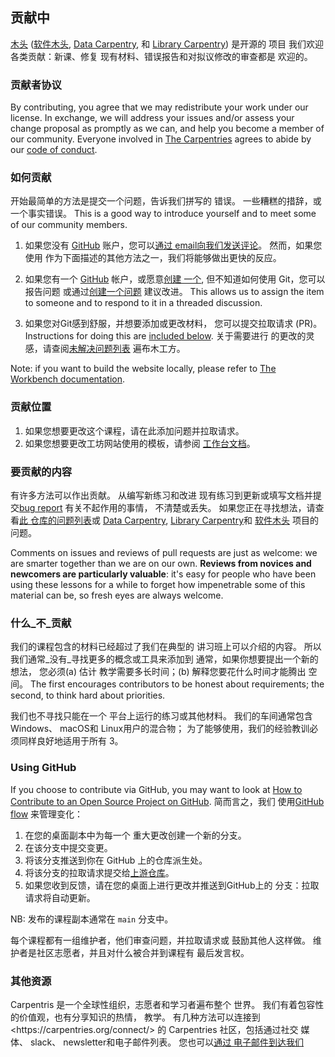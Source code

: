 ## 贡献中

[木头][cp-site] ([软件木头][swc-site], [Data
Carpentry][dc-site], 和 [Library Carpentry][lc-site]) 是开源的
项目 我们欢迎各类贡献：新课、修复
现有材料、错误报告和对拟议修改的审查都是
欢迎的。

### 贡献者协议

By contributing, you agree that we may redistribute your work under our
license. In exchange, we will address your issues and/or assess
your change proposal as promptly as we can, and help you become a member of our
community. Everyone involved in [The Carpentries][cp-site] agrees to abide by
our [code of conduct](CODE_OF_CONDUCT.md).

### 如何贡献

开始最简单的方法是提交一个问题，告诉我们拼写的
错误。 一些糟糕的措辞，或一个事实错误。 This is a good way to
introduce yourself and to meet some of our community members.

1. 如果您没有 [GitHub][github] 账户，您可以[通过
   email向我们发送评论][contact]。 然而，如果您使用
   作为下面描述的其他方法之一，我们将能够做出更快的反应。

2. 如果您有一个 [GitHub][github] 帐户，或愿意[创建
   一个][github-join], 但不知道如何使用 Git，您可以报告问题
   或通过[创建一个问题][repo-issues] 建议改进。 This allows us
   to assign the item to someone and to respond to it in a threaded discussion.

3. 如果您对Git感到舒服，并想要添加或更改材料，
   您可以提交拉取请求 (PR)。 Instructions for doing this are
   [included below](#using-github). 关于需要进行
   的更改的灵感，请查阅[未解决问题列表][issues] 遍布木工方。

Note: if you want to build the website locally, please refer to [The Workbench
documentation][template-doc].

### 贡献位置

1. 如果您想要更改这个课程，请在此添加问题并拉取请求。
2. 如果您想要更改工坊网站使用的模板，请参阅
   [工作台文档][template-doc]。

### 要贡献的内容

有许多方法可以作出贡献。 从编写新练习和改进
现有练习到更新或填写文档并提交[bug
report][issues] 有关不起作用的事情， 不清楚或丢失。
如果您正在寻找想法，请查看[此
仓库的问题列表][repo-issues]或 [Data Carpentry][dc-issues],
[Library Carpentry][lc-issues]和 [软件木头][swc-issues] 项目的问题。

Comments on issues and reviews of pull requests are just as welcome: we are
smarter together than we are on our own. **Reviews from novices and newcomers
are particularly valuable**: it's easy for people who have been using these
lessons for a while to forget how impenetrable some of this material can be, so
fresh eyes are always welcome.

### 什么_不_贡献

我们的课程包含的材料已经超过了我们在典型的
讲习班上可以介绍的内容。 所以我们通常_没有_寻找更多的概念或工具来添加到
通常，如果你想要提出一个新的想法， 您必须(a) 估计
教学需要多长时间；(b) 解释您要花什么时间才能腾出
空间。 The first encourages contributors to be honest about requirements; the
second, to think hard about priorities.

我们也不寻找只能在一个
平台上运行的练习或其他材料。 我们的车间通常包含Windows、 macOS和
Linux用户的混合物； 为了能够使用，我们的经验教训必须同样良好地适用于所有
3。

### Using GitHub

If you choose to contribute via GitHub, you may want to look at [How to
Contribute to an Open Source Project on GitHub][how-contribute]. 简而言之，我们
使用[GitHub flow][github-flow] 来管理变化：

1. 在您的桌面副本中为每一个
   重大更改创建一个新的分支。
2. 在该分支中提交变更。
3. 将该分支推送到你在 GitHub 上的仓库派生处。
4. 将该分支的拉取请求提交给[上游仓库][repo]。
5. 如果您收到反馈，请在您的桌面上进行更改并推送到GitHub上的
   分支：拉取请求将自动更新。

NB: 发布的课程副本通常在 `main` 分支中。

每个课程都有一组维护者，他们审查问题，并拉取请求或
鼓励其他人这样做。 维护者是社区志愿者，并且对什么被合并到课程有
最后发言权。

### 其他资源

Carpentris 是一个全球性组织，志愿者和学习者遍布整个
世界。 我们有着包容性的价值观，也有分享知识的热情，
教学。 有几种方法可以连接到 \<https\://carpentries.org/connect/> 的 Carpentries
社区，包括通过社交
媒体、 slack、 newsletter和电子邮件列表。 您也可以[通过
电子邮件到达我们][contact]

[repo]: https://example.com/FIXME
[repo-issues]: https://example.com/FIXME/issues
[contact]: mailto:team@carpentries.org
[cp-site]: https://carpentries.org/
[dc-issues]: https://github.com/issues?q=user%3Adatacarpentry
[dc-lessons]: https://datacarpentry.org/lessons/
[dc-site]: https://datacarpentry.org/
[discuss-list]: https://carpentries.topicbox.com/groups/discussion
[github]: https://github.com
[github-flow]: https://guides.github.com/introduction/flow/
[github-join]: https://github.com/join
[how-contribute]: <https://egghead.io/courses/how to contribute-an-open-source-project-on-github>
[issues]: https://carpentries.org/help-wanted-issues/
[lc-issues]: https://github.com/issues?q=user%3ALibraryCarpentry
[swc-issues]: https://github.com/issues?q=user%3Aswpentry
[swc-lessons]: https://software-carpenttry.org/lessons/
[swc-site]: https://software-carpenttry.org/
[lc-site]: https://librarycarpentry.org/
[template-doc]: https://carpentries.github.io/workbench/
